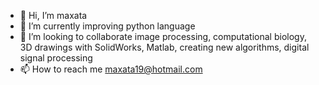 - 👋 Hi, I’m maxata
- 🌱 I’m currently improving python language
- 💞️ I’m looking to collaborate image processing, computational biology, 3D drawings with SolidWorks, Matlab, creating new algorithms, digital signal processing
- 📫 How to reach me maxata19@hotmail.com

<!---
maxata16/maxata16 is a ✨ special ✨ repository because its `README.md` (this file) appears on your GitHub profile.
You can click the Preview link to take a look at your changes.
--->
